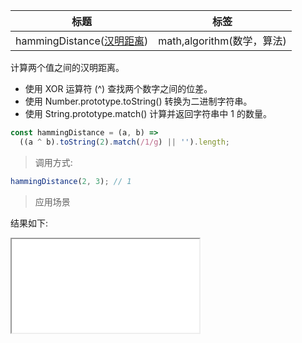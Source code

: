 | 标题                                                                                                  | 标签                       |
| ----------------------------------------------------------------------------------------------------- | -------------------------- |
| hammingDistance([汉明距离](https://baike.baidu.com/item/%E6%B1%89%E6%98%8E%E8%B7%9D%E7%A6%BB/475174)) | math,algorithm(数学，算法) |

计算两个值之间的汉明距离。

- 使用 XOR 运算符 (^) 查找两个数字之间的位差。
- 使用 Number.prototype.toString() 转换为二进制字符串。
- 使用 String.prototype.match() 计算并返回字符串中 1 的数量。

```js
const hammingDistance = (a, b) =>
  ((a ^ b).toString(2).match(/1/g) || '').length;
```

> 调用方式:

```js
hammingDistance(2, 3); // 1
```

> 应用场景

<div class="code-editor" data-url="codes/javascript/html/hammingDistance.html" data-language="html"></div>

结果如下:

<iframe src="codes/javascript/html/hammingDistance.html"></iframe>
